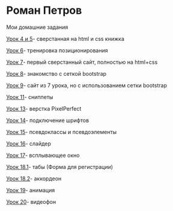 # Роман Петров

Мои домашние задания

[Урок 4 и 5](petrovr724.github.io/lesson_4_5/)- сверстанная на html и css книжка

[Урок 6](petrovr724.github.io/lesson_6/)- тренировка позиционирования

[Урок 7](petrovr724.github.io/lesson_7/)- первый сверстанный сайт, полностью на html+css

[Урок 8](petrovr724.github.io/lesson_8/)- знакомство с сеткой bootstrap

[Урок 9](petrovr724.github.io/lesson_9/)- сайт из 7 урока, но с использованием сетки bootstrap

[Урок 11](petrovr724.github.io/lesson_11/img/)- сниппеты

[Урок 13](petrovr724.github.io/lesson_13/)- верстка PixelPerfect

[Урок 14](petrovr724.github.io/lesson_14/)- подключение шрифтов

[Урок 15](petrovr724.github.io/lesson_15/)- псевдоклассы и псевдоэлементы

[Урок 16](petrovr724.github.io/lesson_16/)- слайдер

[Урок 17](petrovr724.github.io/lesson_17/)- всплывающее окно

[Урок 18.1](petrovr724.github.io/lesson_18_1/src/)- табы (Форма для регистрации)

[Урок 18.2](petrovr724.github.io/lesson_18_2/src/)- аккордеон

[Урок 19](petrovr724.github.io/Lesson_19/src/)- анимация

[Урок 20](petrovr724.github.io/lesson_20/)- видеофон



